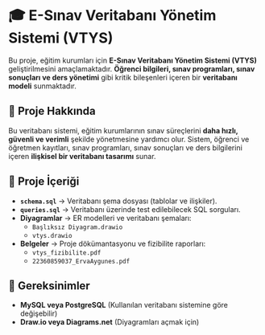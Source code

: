 # 🎓 E-Sınav Veritabanı Yönetim Sistemi (VTYS)

Bu proje, eğitim kurumları için **E-Sınav Veritabanı Yönetim Sistemi (VTYS)** geliştirilmesini amaçlamaktadır. **Öğrenci bilgileri, sınav programları, sınav sonuçları ve ders yönetimi** gibi kritik bileşenleri içeren bir **veritabanı modeli** sunmaktadır. 

## 📌 Proje Hakkında
Bu veritabanı sistemi, eğitim kurumlarının sınav süreçlerini **daha hızlı, güvenli ve verimli** şekilde yönetmesine yardımcı olur. Sistem, öğrenci ve öğretmen kayıtları, sınav programları, sınav sonuçları ve ders bilgilerini içeren **ilişkisel bir veritabanı tasarımı** sunar.

## 📁 Proje İçeriği

- **`schema.sql`** → Veritabanı şema dosyası (tablolar ve ilişkiler).
- **`queries.sql`** → Veritabanı üzerinde test edilebilecek SQL sorguları.
- **Diyagramlar** → ER modelleri ve veritabanı şemaları:
  - `Başlıksız Diyagram.drawio`
  - `vtys.drawio`
- **Belgeler** → Proje dökümantasyonu ve fizibilite raporları:
  - `vtys_fizibilite.pdf`
  - `22360859037_ErvaAygunes.pdf`


## 🔧 Gereksinimler
- **MySQL veya PostgreSQL** (Kullanılan veritabanı sistemine göre değişebilir)
- **Draw.io veya Diagrams.net** (Diyagramları açmak için)

